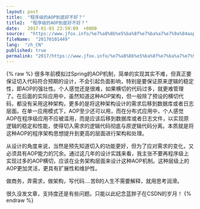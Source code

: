 ```yaml
---
layout: post
title:  "程序级的AOP到底好不好？"
title2:  "程序级的AOP到底好不好？"
date:   2017-01-01 23:59:09  +0800
source:  "https://www.jfox.info/%e7%a8%8b%e5%ba%8f%e7%ba%a7%e7%9a%84aop%e5%88%b0%e5%ba%95%e5%a5%bd%e4%b8%8d%e5%a5%bd.html"
fileName:  "20170101449"
lang:  "zh_CN"
published: true
permalink: "2017/https://www.jfox.info/%e7%a8%8b%e5%ba%8f%e7%ba%a7%e7%9a%84aop%e5%88%b0%e5%ba%95%e5%a5%bd%e4%b8%8d%e5%a5%bd.html"
---
```

{% raw %}
很多年前模拟过Spring的AOP机制，简单的实现其实不难，但真正要保证切入代码符合预期的设计，不会引起负面影响，特别是要保证原来逻辑的稳定性，即AOP的强壮性。个人感觉还是很难，如果横切的代码过多，就更难管理了。在后面的实际应用中，虽然知道这种AOP架构，但一般除了预设的横切代码，都没有采用这种架构，更多的是将这种架构设计的需求后移到数据库或者日志层面。在单一应用模式下，AOP至少还可以用，而在分布式应用中，个人感觉AOP在程序级应用不应被滥用，而是应该后移到数据库或者日志文件，以实现原逻辑的稳定和性能，使得切入需求的逻辑代码彻底与原逻辑代码分离。本质就是将这种AOP的程序架构思想提升到更高的层面进行架构和处理。

从设计的角度来说，当然是预先知道切入的功能更好，但为了应对需求的变化，又必须具有AOP能力的冗余。通过这几年的设计实践来看，我主张不要再程序级上实现过多的AOP横切，应该在业务架构层面来设计这种AOP机制。这种层级上的AOP更加灵活，更具有扩展性和维护性。

做商务，弄需求，做架构，写代码….苦B的人生不需要解释，就用思考润滑。

很久没发文章，支持度还是有些问题。只能以此纪念蓝胖子在CSDN的岁月！
{% endraw %}